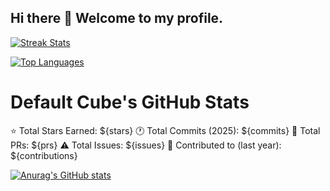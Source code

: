 ## Hi there 👋 Welcome to my profile.

<!--
![GitHub Activity](https://github-readme-streak-stats.herokuapp.com/?user=IsaacNjoroge2024&theme=dark)
-->

[![Streak Stats](https://github-readme-streak-stats.vercel.app/?user=IsaacNjoroge2024&theme=dark&hide_border=true)](https://github.com/IsaacNjoroge2024)

[![Top Languages](https://github-readme-stats.vercel.app/api/top-langs/?username=IsaacNjoroge2024&layout=compact&theme=dark&hide_border=true)](https://github.com/IsaacNjoroge2024)

# Default Cube's GitHub Stats

⭐ Total Stars Earned: ${stars}
🕐 Total Commits (2025): ${commits}
🔄 Total PRs: ${prs} 
⚠️ Total Issues: ${issues}
📱 Contributed to (last year): ${contributions}

<!--
[![Grade](https://github-readme-stats.vercel.app/api?username=IsaacNjoroge2024&show_icons=true&theme=dark&hide_border=true&custom_title=Cube%27s%20GitHub%20Stats)](https://github.com/IsaacNjoroge2024)
-->

[![Anurag's GitHub stats](https://github-readme-stats.vercel.app/api?username=IsaacNjoroge2024)](https://github.com/anuraghazra/github-readme-stats)

<!--
![GitHub Stats](https://github-readme-stats.vercel.app/api?username=IsaacNjoroge2024&count_private=true&show_icons=true&theme=dark&include_all_commits=true)
-->

<!--
![GitHub Stats](https://github-readme-stats.vercel.app/api?username=IsaacNjoroge2024&count_private=true&show_icons=true&theme=dark&token=${{ secrets.README_TOKEN }})
-->

<!--
**IsaacNjoroge2024/IsaacNjoroge2024** is a ✨ _special_ ✨ repository because its `README.md` (this file) appears on your GitHub profile.

Here are some ideas to get you started:

- 🔭 I’m currently working on ...
- 🌱 I’m currently learning ...
- 👯 I’m looking to collaborate on ...
- 🤔 I’m looking for help with ...
- 💬 Ask me about ...
- 📫 How to reach me: ...
- 😄 Pronouns: ...
- ⚡ Fun fact: ...
-->
